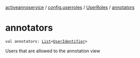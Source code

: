 [activeannoservice](../../index.md) / [config.userroles](../index.md) / [UserRoles](index.md) / [annotators](./annotators.md)

# annotators

`val annotators: `[`List`](https://kotlinlang.org/api/latest/jvm/stdlib/kotlin.collections/-list/index.html)`<`[`UserIdentifier`](../-user-identifier.md)`>`

Users that are allowed to the annotation view

